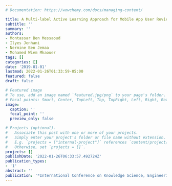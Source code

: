 ```yaml
---
# Documentation: https://wowchemy.com/docs/managing-content/

title: A Multi-label Active Learning Approach for Mobile App User Review Classification
subtitle: ''
summary: ''
authors:
- Montassar Ben Messaoud
- Ilyes Jenhani
- Nermine Ben Jemaa
- Mohamed Wiem Mkaouer
tags: []
categories: []
date: '2019-01-01'
lastmod: 2022-01-26T01:33:59-05:00
featured: false
draft: false

# Featured image
# To use, add an image named `featured.jpg/png` to your page's folder.
# Focal points: Smart, Center, TopLeft, Top, TopRight, Left, Right, BottomLeft, Bottom, BottomRight.
image:
  caption: ''
  focal_point: ''
  preview_only: false

# Projects (optional).
#   Associate this post with one or more of your projects.
#   Simply enter your project's folder or file name without extension.
#   E.g. `projects = ["internal-project"]` references `content/project/deep-learning/index.md`.
#   Otherwise, set `projects = []`.
projects: []
publishDate: '2022-01-26T06:33:57.492724Z'
publication_types:
- '1'
abstract: ''
publication: '*International Conference on Knowledge Science, Engineering and Management*'
---
```

